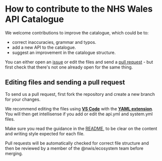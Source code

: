 # How to contribute to the NHS Wales API Catalogue

We welcome contributions to improve the catalogue, which could be to:

- correct inaccuracies, grammar and typos.
- add a new API to the catalogue.
- suggest an improvement in the catalogue structure.

You can either open an [issue](https://github.com/nwisbeta/api-catalogue/issues) or edit the files and send a [pull request](https://github.com/nwisbeta/api-catalogue/pulls) - but first check that there's not one already open for the same thing.


## Editing files and sending a pull request
To send us a pull request, first fork the repository and create a new branch for your changes.

We recommend editing the files using [**VS Code**](https://code.visualstudio.com/) with the [**YAML extension**](https://marketplace.visualstudio.com/items?itemName=redhat.vscode-yaml).  You will then get intellisense if you add or edit the api.yml and system.yml files.

Make sure you read the guidance in the [README](https://github.com/nwisbeta/api-catalogue/README.md), to be clear on the content and writing style expected for each file.

Pull requests will be automatically checked for correct file structure and then be reviewed by a member of the @nwis/ecosystem team before merging.

